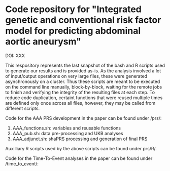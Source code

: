 
# Code repository for "Integrated genetic and conventional risk factor model for predicting abdominal aortic aneurysm"

DOI: XXX

This respository represents the last snapshot of the bash and R scripts used to generate our results and is provided as-is. As the analysis involved a lot of input/output operations on very large files, these were generated asynchronously on a cluster. Thus these scripts are meant to be executed on the command line manually, block-by-block, waiting for the remote jobs to finish and verifying the integrity of the resulting files at each step. To reduce code duplication, certaint functions that were reused multiple times are defined only once across all files, however, they may be called from different scripts.

Code for the AAA PRS development in the paper can be found under /prs/: 

1. AAA_functions.sh: variables and reusable functions
2. AAA_pub.sh: data pre-processing and UKB analyses
3. AAA_adjunct.sh: shaPRS processing and generation of final PRS

Auxilliary R scripts used by the above scripts can be found under prs/R/.

Code for the Time-To-Event analyses in the paper can be found under /time_to_event/: 

